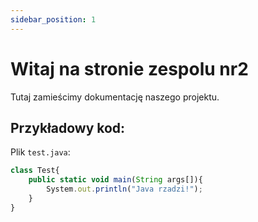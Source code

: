 ```yaml
---
sidebar_position: 1
---
```


# Witaj na stronie zespolu nr2

Tutaj zamieścimy dokumentację naszego projektu.

## Przykładowy kod:

Plik `test.java`:


```jsx title="test.java"
class Test{
	public static void main(String args[]){
		System.out.println("Java rzadzi!");
	}
}
```

